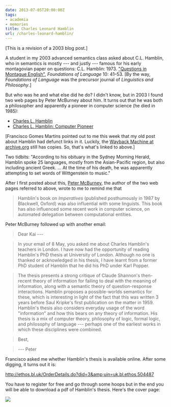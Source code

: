 ```yaml
---
date: 2013-07-05T20:00:00Z
tags:
- academia
- memories
title: Charles Leonard Hamblin
url: /charles-leonard-hamblin/
---
```


[This is a revision of a 2003 blog post.]

A student in my 2003 advanced semantics class asked about C.L. Hamblin, who in semantics is mostly --- and justly --- famous for his early montagovian paper on questions: C.L. Hamblin: 1973. ["Questions in Montague English"](http://www.jstor.org/stable/25000703), *Foundations of Language* 10: 41–53. [By the way, *Foundations of Language* was the precursor journal of *Linguistics and Philosophy*.]

But who was he and what else did he do? I didn't know, but in 2003 I found two web pages by Peter McBurney about him. It turns out that he was both a philosopher and apparently a pioneer in computer science (he died in 1985):

* [Charles L. Hamblin](http://web.archive.org/web/20031216233842/http://www.csc.liv.ac.uk/%7Epeter/hamblin.html)
* [Charles L. Hamblin: Computer Pioneer](http://web.archive.org/web/20031224215629/http://www.csc.liv.ac.uk/~peter/this-month/this-month-3-030303.html)

[Francisco Gomes Martins pointed out to me this week that my old post about Hamblin had defunct links in it. Luckily, the [Wayback Machine at archive.org](archive.org) still has copies. So, that's what's linked to above.]

Two tidbits: "According to his obituary in the Sydney Morning Herald, Hamblin spoke 25 languages, mostly from the Asian-Pacific region, but also including ancient Greek. ... At the time of his death, he was apparently attempting to set words of Wittgenstein to music."

After I first posted about this, [Peter McBurney](http://www.dcs.kcl.ac.uk/staff/mcburney/), the author of the two web pages referred to above, wrote to me to remind me that

> Hamblin's book on *Imperatives* (published posthumously in 1987 by Blackwell, Oxford) was also influential with some linguists. This book has also influenced some recent work in computer science, on automated delegation between computational entities.

Peter McBurney followed up with another email:

> Dear Kai ---

> In your email of 8 May, you asked me about Charles Hamblin's teachers in London. I have now had the opportunity of reading Hamblin's PhD thesis at University of London. Although no one is thanked or acknowledged in his thesis, I have learnt from a former PhD student of Hamblin that he did his PhD under Karl Popper.

> The thesis presents a strong critique of Claude Shannon's then-recent theory of information for failing to deal with the meaning of information, along with a semantic theory of question-response interactions. Hamblin proposes a possible-worlds semantics for these, which is interesting in light of the fact that this was written 3 years before Saul Kripke's first publication on the matter in 1959. Hamblin's thesis also considers everyday usage of the word "information" and how this bears on any theory of information. His thesis is a mix of computer theory, philosophy of logic, formal logic, and philosophy of language --- perhaps one of the earliest works in which these disciplines were combined.

> Best,

> --- Peter

Francisco asked me whether Hamblin's thesis is available online. After some digging, it turns out it is:

<http://ethos.bl.uk/OrderDetails.do?did=3&amp;uin=uk.bl.ethos.504487>

You have to register for free and go through some hoops but in the end you will be able to download a pdf of Hamblin's thesis. Here's the cover page:

<img src="/images/hamblin-thesis-coverpage.jpg" class="alignnone size-full wp-image-617" />